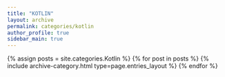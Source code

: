 ```yaml
---
title: "KOTLIN"
layout: archive
permalink: categories/kotlin
author_profile: true
sidebar_main: true
---
```


{% assign posts = site.categories.Kotlin %}
{% for post in posts %} {% include archive-category.html type=page.entries_layout %} {% endfor %}
